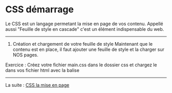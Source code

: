 # CSS démarrage
Le CSS est un langage permetant la mise en page de vos contenu. Appellé aussi "Feuille de style en cascade" c'est un élément indispensable du web.

---
1. Création et chargement de votre feuille de style
Maintenant que le contenu est en place, il faut ajouter une feuille de style et la charger sur NOS pages.

Exercice : Créez votre fichier main.css dans le dossier css et chargez le dans vos fichier html avec la balise <link>

---
La suite : [CSS la mise en page](https://github.com/simplon-roanne/front-end-prairie/tree/master/ex4)